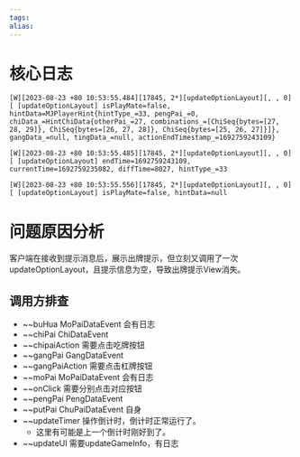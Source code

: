 ```yaml
---
tags: 
alias:
---
```

# 核心日志
```log
[W][2023-08-23 +80 10:53:55.484][17845, 2*][updateOptionLayout][, , 0][ [updateOptionLayout] isPlayMate=false, hintData=MJPlayerHint{hintType_=33, pengPai_=0, chiData_=HintChiData{otherPai_=27, combinations_=[ChiSeq{bytes=[27, 28, 29]}, ChiSeq{bytes=[26, 27, 28]}, ChiSeq{bytes=[25, 26, 27]}]}, gangData_=null, tingData_=null, actionEndTimestamp_=1692759243109}

[W][2023-08-23 +80 10:53:55.485][17845, 2*][updateOptionLayout][, , 0][ [updateOptionLayout] endTime=1692759243109, currentTime=1692759235082, diffTime=8027, hintType_=33

[W][2023-08-23 +80 10:53:55.556][17845, 2*][updateOptionLayout][, , 0][ [updateOptionLayout] isPlayMate=false, hintData=null
```

# 问题原因分析
客户端在接收到提示消息后，展示出牌提示，但立刻又调用了一次updateOptionLayout，且提示信息为空，导致出牌提示View消失。

## 调用方排查
- ~~buHua MoPaiDataEvent 会有日志
- ~~chiPai ChiDataEvent
- ~~chipaiAction 需要点击吃牌按钮
- ~~gangPai GangDataEvent
- ~~gangPaiAction 需要点击杠牌按钮
- ~~moPai MoPaiDataEvent 会有日志
- ~~onClick 需要分别点击对应按钮
- ~~pengPai PengDataEvent
- ~~putPai ChuPaiDataEvent 自身
- ~~updateTimer 操作倒计时，倒计时正常运行了。
	- 这里有可能是上一个倒计时刚好到了。
- ~~updateUI 需要updateGameInfo，有日志
